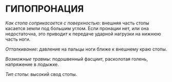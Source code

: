 # ГИПОПРОНАЦИЯ

*Как стопа соприкасается с поверхностью*: внешняя часть стопы касается земли под большим углом. Если пронации нет, или она недостаточна, это приводит к передаче ударной нагрузки на нижнюю часть ноги.

*Отталкивание*: давление на пальцы ноги ближе к внешнему краю стопы.

*Возможные травмы*: подошвенный фасциит, расколотая голень, напряжение в лодыжке.

*Тип стопы*: высокий свод стопы.